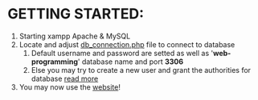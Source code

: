 # GETTING STARTED: 
1. Starting xampp Apache & MySQL
2. Locate and adjust [db_connection.php](php/include/db_connection.php) file to connect to database
   1. Default username and password are setted as well as '**web-programming**' database name and port **3306**
   2. Else you may try to create a new user and grant the authorities for database [read more](https://docs.phpmyadmin.net/en/latest/privileges.html)
3. You may now use the [website](http://localhost)!
